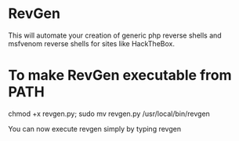 # RevGen
This will automate your creation of generic php reverse shells and msfvenom reverse shells for sites like HackTheBox. 

# To make RevGen executable from PATH
chmod +x revgen.py; sudo mv revgen.py /usr/local/bin/revgen

You can now execute revgen simply by typing revgen

